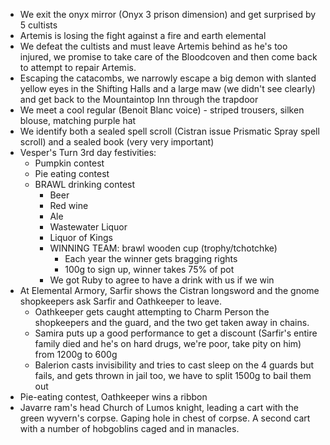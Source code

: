 - We exit the onyx mirror (Onyx 3 prison dimension) and get surprised by 5 cultists
- Artemis is losing the fight against a fire and earth elemental
- We defeat the cultists and must leave Artemis behind as he's too injured, we promise to take care of the Bloodcoven and then come back to attempt to repair Artemis.
- Escaping the catacombs, we narrowly escape a big demon with slanted yellow eyes in the Shifting Halls and a large maw (we didn't see clearly) and get back to the Mountaintop Inn through the trapdoor
- We meet a cool regular (Benoit Blanc voice) - striped trousers, silken blouse, matching purple hat
- We identify both a sealed spell scroll (Cistran issue Prismatic Spray spell scroll) and a sealed book (very very important)
- Vesper's Turn 3rd day festivities:
	- Pumpkin contest
	- Pie eating contest
	- BRAWL drinking contest
		- Beer
		- Red wine 
		- Ale 
		- Wastewater Liquor 
		- Liquor of Kings
		- WINNING TEAM: brawl wooden cup (trophy/tchotchke)
			- Each year the winner gets bragging rights
			- 100g to sign up, winner takes 75% of pot
		- We got Ruby to agree to have a drink with us if we win
- At Elemental Armory, Sarfir shows the Cistran longsword and the gnome shopkeepers ask Sarfir and Oathkeeper to leave.
	- Oathkeeper gets caught attempting to Charm Person the shopkeepers and the guard, and the two get taken away in chains.
	- Samira puts up a good performance to get a discount (Sarfir's entire family died and he's on hard drugs, we're poor, take pity on him) from 1200g to 600g
	- Balerion casts invisibility and tries to cast sleep on the 4 guards but fails, and gets thrown in jail too, we have to split 1500g to bail them out
- Pie-eating contest, Oathkeeper wins a ribbon
- Javarre ram's head Church of Lumos knight, leading a cart with the green wyvern's corpse. Gaping hole in chest of corpse. A second cart with a number of hobgoblins caged and in manacles.